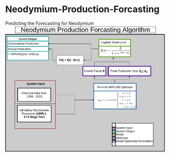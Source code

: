 # Neodymium-Production-Forcasting
Predicting the Forecasting for Neodymium 
![Algorithm Structure](Neodymium_Production_Forcasting.png)





